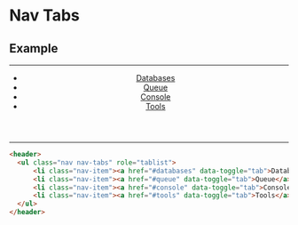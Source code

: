 
# Nav Tabs

## Example

---

<header>
  <ul class="nav nav-tabs" role="tablist">
      <li class="nav-item"><a href="#databases" data-toggle="tab">Databases</a></li>
      <li class="nav-item"><a href="#queue" data-toggle="tab">Queue</a></li>
      <li class="nav-item"><a href="#console" data-toggle="tab">Console</a></li>
      <li class="nav-item"><a href="#tools" data-toggle="tab">Tools</a></li>
  </ul>
</header>

---

```html
<header>
  <ul class="nav nav-tabs" role="tablist">
      <li class="nav-item"><a href="#databases" data-toggle="tab">Databases</a></li>
      <li class="nav-item"><a href="#queue" data-toggle="tab">Queue</a></li>
      <li class="nav-item"><a href="#console" data-toggle="tab">Console</a></li>
      <li class="nav-item"><a href="#tools" data-toggle="tab">Tools</a></li>
  </ul>
</header>
````
